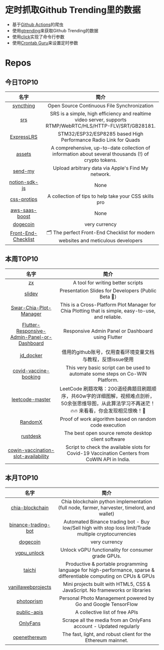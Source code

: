 # 定时抓取Github Trending里的数据
* 基于[Github Actions](https://docs.github.com/en/actions)的爬虫
* 使用[gtrending](https://github.com/hedythedev/gtrending)来获取Github Trending的数据
* 使用[click](https://github.com/pallets/click)实现了命令行参数
* 使用[Crontab Guru](https://crontab.guru/)来设置定时参数

# Repos
## 今日TOP10 
<!-- START OF DAILY_TOP10_REPOS -->
| 名字 | 简介 |
| :----: | :----: |
| [syncthing](https://github.com/syncthing/syncthing) | Open Source Continuous File Synchronization |
| [srs](https://github.com/ossrs/srs) | SRS is a simple, high efficiency and realtime video server, supports RTMP/WebRTC/HLS/HTTP-FLV/SRT/GB28181. |
| [ExpressLRS](https://github.com/ExpressLRS/ExpressLRS) | STM32/ESP32/ESP8285 based High Performance Radio Link for Quads |
| [assets](https://github.com/trustwallet/assets) | A comprehensive, up-to-date collection of information about several thousands (!) of crypto tokens. |
| [send-my](https://github.com/positive-security/send-my) | Upload arbitrary data via Apple's Find My network. |
| [notion-sdk-js](https://github.com/makenotion/notion-sdk-js) | None |
| [css-protips](https://github.com/AllThingsSmitty/css-protips) | A collection of tips to help take your CSS skills pro |
| [aws-saas-boost](https://github.com/awslabs/aws-saas-boost) | None |
| [dogecoin](https://github.com/dogecoin/dogecoin) | very currency |
| [Front-End-Checklist](https://github.com/thedaviddias/Front-End-Checklist) | 🗂 The perfect Front-End Checklist for modern websites and meticulous developers |
<!-- END OF DAILY_TOP10_REPOS -->

## 本周TOP10
<!-- START OF WEEKLY_TOP10_REPOS -->
| 名字 | 简介 |
| :----: | :----: |
| [zx](https://github.com/google/zx) | A tool for writing better scripts |
| [slidev](https://github.com/slidevjs/slidev) | Presentation Slides for Developers (Public Beta 🎉) |
| [Swar-Chia-Plot-Manager](https://github.com/swar/Swar-Chia-Plot-Manager) | This is a Cross-Platform Plot Manager for Chia Plotting that is simple, easy-to-use, and reliable. |
| [Flutter-Responsive-Admin-Panel-or-Dashboard](https://github.com/abuanwar072/Flutter-Responsive-Admin-Panel-or-Dashboard) | Responsive Admin Panel or Dashboard using Flutter |
| [jd_docker](https://github.com/wisz2021/jd_docker) | 借用的github账号，仅用查看环境变量文档与教程，反馈issue使用 |
| [covid-vaccine-booking](https://github.com/pallupz/covid-vaccine-booking) | This very basic script can be used to automate some steps on Co-WIN Platform. |
| [leetcode-master](https://github.com/youngyangyang04/leetcode-master) | LeetCode 刷题攻略：200道经典题目刷题顺序，共60w字的详细图解，视频难点剖析，50余张思维导图，从此算法学习不再迷茫！🔥🔥 来看看，你会发现相见恨晚！🚀 |
| [RandomX](https://github.com/tevador/RandomX) | Proof of work algorithm based on random code execution |
| [rustdesk](https://github.com/rustdesk/rustdesk) | The best open source remote desktop client software |
| [cowin-vaccination-slot-availability](https://github.com/bhattbhavesh91/cowin-vaccination-slot-availability) | Script to check the available slots for Covid-19 Vaccination Centers from CoWIN API in India. |
<!-- END OF WEEKLY_TOP10_REPOS -->

## 本月TOP10
<!-- START OF MONTHLY_TOP10_REPOS -->
| 名字 | 简介 |
| :----: | :----: |
| [chia-blockchain](https://github.com/Chia-Network/chia-blockchain) | Chia blockchain python implementation (full node, farmer, harvester, timelord, and wallet) |
| [binance-trading-bot](https://github.com/chrisleekr/binance-trading-bot) | Automated Binance trading bot - Buy low/Sell high with stop loss limit/Trade multiple cryptocurrencies |
| [dogecoin](https://github.com/dogecoin/dogecoin) | very currency |
| [vgpu_unlock](https://github.com/DualCoder/vgpu_unlock) | Unlock vGPU functionality for consumer grade GPUs. |
| [taichi](https://github.com/taichi-dev/taichi) | Productive & portable programming language for high-performance, sparse & differentiable computing on CPUs & GPUs |
| [vanillawebprojects](https://github.com/bradtraversy/vanillawebprojects) | Mini projects built with HTML5, CSS & JavaScript. No frameworks or libraries |
| [photoprism](https://github.com/photoprism/photoprism) | Personal Photo Management powered by Go and Google TensorFlow |
| [public-apis](https://github.com/public-apis/public-apis) | A collective list of free APIs |
| [OnlyFans](https://github.com/DIGITALCRIMINAL/OnlyFans) | Scrape all the media from an OnlyFans account - Updated regularly |
| [openethereum](https://github.com/openethereum/openethereum) | The fast, light, and robust client for the Ethereum mainnet. |
<!-- END OF MONTHLY_TOP10_REPOS -->
